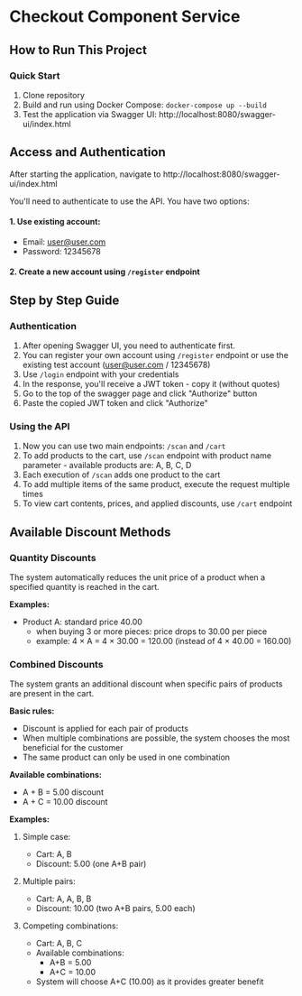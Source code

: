 # Checkout Component Service

## How to Run This Project

### Quick Start
1. Clone repository
2. Build and run using Docker Compose:
   `docker-compose up --build`
3. Test the application via Swagger UI: http://localhost:8080/swagger-ui/index.html

## Access and Authentication

After starting the application, navigate to http://localhost:8080/swagger-ui/index.html

You'll need to authenticate to use the API. You have two options:

#### 1. Use existing account:
- Email: user@user.com
- Password: 12345678

#### 2. Create a new account using `/register` endpoint

## Step by Step Guide

### Authentication
1. After opening Swagger UI, you need to authenticate first.
2. You can register your own account using `/register` endpoint or use the existing test account (user@user.com / 12345678)
3. Use `/login` endpoint with your credentials
4. In the response, you'll receive a JWT token - copy it (without quotes)
5. Go to the top of the swagger page and click "Authorize" button
6. Paste the copied JWT token and click "Authorize"

### Using the API
1. Now you can use two main endpoints: `/scan` and `/cart`
2. To add products to the cart, use `/scan` endpoint with product name parameter - available products are: A, B, C, D
3. Each execution of `/scan` adds one product to the cart
4. To add multiple items of the same product, execute the request multiple times
5. To view cart contents, prices, and applied discounts, use `/cart` endpoint

## Available Discount Methods

### Quantity Discounts
The system automatically reduces the unit price of a product when a specified quantity is reached in the cart.

**Examples:**
- Product A: standard price 40.00
  - when buying 3 or more pieces: price drops to 30.00 per piece
  - example: 4 × A = 4 × 30.00 = 120.00 (instead of 4 × 40.00 = 160.00)

### Combined Discounts
The system grants an additional discount when specific pairs of products are present in the cart.

**Basic rules:**
- Discount is applied for each pair of products
- When multiple combinations are possible, the system chooses the most beneficial for the customer
- The same product can only be used in one combination

**Available combinations:**
- A + B = 5.00 discount
- A + C = 10.00 discount

**Examples:**

1. Simple case:
   - Cart: A, B
   - Discount: 5.00 (one A+B pair)

2. Multiple pairs:
   - Cart: A, A, B, B
   - Discount: 10.00 (two A+B pairs, 5.00 each)

3. Competing combinations:
   - Cart: A, B, C
   - Available combinations:
     - A+B = 5.00
     - A+C = 10.00
   - System will choose A+C (10.00) as it provides greater benefit
